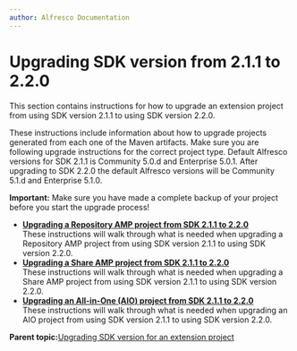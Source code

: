 ```yaml
---
author: Alfresco Documentation
---
```


# Upgrading SDK version from 2.1.1 to 2.2.0

This section contains instructions for how to upgrade an extension project from using SDK version 2.1.1 to using SDK version 2.2.0.

These instructions include information about how to upgrade projects generated from each one of the Maven artifacts. Make sure you are following upgrade instructions for the correct project type. Default Alfresco versions for SDK 2.1.1 is Community 5.0.d and Enterprise 5.0.1. After upgrading to SDK 2.2.0 the default Alfresco versions will be Community 5.1.d and Enterprise 5.1.0.

**Important:** Make sure you have made a complete backup of your project before you start the upgrade process!

-   **[Upgrading a Repository AMP project from SDK 2.1.1 to 2.2.0](../tasks/alfresco-sdk-upgrading-repo-amp-sdkversion-211-220.md)**  
These instructions will walk through what is needed when upgrading a Repository AMP project from using SDK version 2.1.1 to using SDK version 2.2.0.
-   **[Upgrading a Share AMP project from SDK 2.1.1 to 2.2.0](../tasks/alfresco-sdk-upgrading-share-amp-sdkversion-211-220.md)**  
These instructions will walk through what is needed when upgrading a Share AMP project from using SDK version 2.1.1 to using SDK version 2.2.0.
-   **[Upgrading an All-in-One \(AIO\) project from SDK 2.1.1 to 2.2.0](../tasks/alfresco-sdk-upgrading-aio-sdkversion-211-220.md)**  
These instructions will walk through what is needed when upgrading an AIO project from using SDK version 2.1.1 to using SDK version 2.2.0.

**Parent topic:**[Upgrading SDK version for an extension project](../concepts/alfresco-sdk-upgrading-sdk-version.md)


